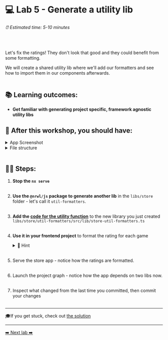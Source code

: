 # 💻 Lab 5 - Generate a utility lib

###### ⏰ Estimated time: 5-10 minutes
<br />

Let's fix the ratings! They don't look that good and they could benefit from some formatting.

We will create a shared utility lib where we'll add our formatters and see how to import them in our components afterwards.
<br /><br />

## 📚 Learning outcomes:

- **Get familiar with generating project specific, framework agnostic utility libs**

## 📲 After this workshop, you should have:

<details>
  <summary>App Screenshot</summary>
  <img src="../assets/lab5_screenshot.png" width="500" alt="screenshot of lab5 result">
</details>

<details>
  <summary>File structure</summary>
  <img src="../assets/lab5_directory-structure.png" height="700" alt="lab5 file structure">
</details>
<br />

## 🏋️‍♀️ Steps:

1. **Stop the `nx serve`**
   <br /><br />
2. **Use the `@nrwl/js` package to generate another lib** in the `libs/store` folder - let's call it `util-formatters`.
   <br /><br />
3. **Add the [code for the utility function](../../examples/lab5/libs/store/util-formatters/src/lib/store-util-formatters.ts)** to the new library you just created `libs/store/util-formatters/src/lib/store-util-formatters.ts`
   <br /><br />
4. **Use it in your frontend project** to format the rating for each game

    <details>
    <summary>🐳 Hint</summary>

   `app.component.ts`:

   ```ts
   import { formatRating } from '@bg-hoard/store/util-formatters';

   export class AppComponent {
     //...
     formatRating = formatRating;
   }
   ```

   `app.component.html`:

   ```html
   {{ formatRating(game.rating) }}
   ```

    </details>
   <br />

5. Serve the store app - notice how the ratings are formatted.
   <br /><br />
6. Launch the project graph - notice how the app depends on two libs now.
   <br /><br />
7. Inspect what changed from the last time you committed, then commit your changes
   <br /><br />

---

🎓If you get stuck, check out [the solution](SOLUTION.md)

---

[➡️ Next lab ➡️](../lab6/LAB.md)
